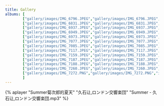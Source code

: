 ```yaml
---
title: Gallery
albums: [
        ["gallery/images/IMG_6796.JPEG","gallery/images/IMG_6796.JPEG","img_caption"],
        ["gallery/images/IMG_6831.JPEG","gallery/images/IMG_6831.JPEG","img_caption"],
        ["gallery/images/IMG_6937.JPEG","gallery/images/IMG_6937.JPEG","img_caption"],
        ["gallery/images/IMG_6949.JPEG","gallery/images/IMG_6949.JPEG","img_caption"],
        ["gallery/images/IMG_6973.JPEG","gallery/images/IMG_6973.JPEG","img_caption"],
        ["gallery/images/IMG_7077.JPEG","gallery/images/IMG_7077.JPEG","img_caption"],
        ["gallery/images/IMG_7085.JPEG","gallery/images/IMG_7085.JPEG","img_caption"],
        ["gallery/images/IMG_7117.JPEG","gallery/images/IMG_7117.JPEG","img_caption"],
        ["gallery/images/IMG_7159.JPEG","gallery/images/IMG_7159.JPEG","img_caption"],
        ["gallery/images/IMG_7187.JPEG","gallery/images/IMG_7187.JPEG","img_caption"],
        ["gallery/images/IMG_7188.JPEG","gallery/images/IMG_7188.JPEG","img_caption"],
        ["gallery/images/IMG_7260.JPEG","gallery/images/IMG_7260.JPEG","img_caption"],
        ["gallery/images/IMG_7272.PNG","gallery/images/IMG_7272.PNG","img_caption"]
        ]
---
```


{% aplayer "Summer菊次郎的夏天" "久石让,ロンドン交響楽団" "Summer - 久石让,ロンドン交響楽団.mp3" %}

